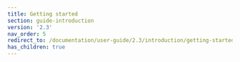 ```yaml
---
title: Getting started
section: guide-introduction
version: '2.3'
nav_order: 5
redirect_to: /documentation/user-guide/2.3/introduction/getting-started/overview
has_children: true
---
```

